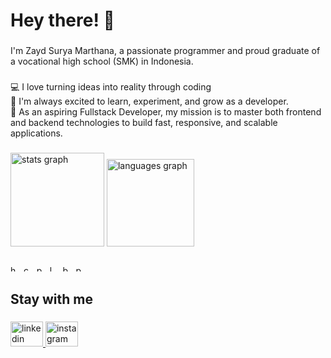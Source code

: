 <h1 align="left">Hey there! 👋</h1>

###

<p align="left">I'm Zayd Surya Marthana, a passionate programmer and proud graduate of a vocational high school (SMK) in Indonesia.</p>

###

<p align="left">💻 I love turning ideas into reality through coding <br>🚀 I'm always excited to learn, experiment, and grow as a developer. <br>🎯 As an aspiring Fullstack Developer, my mission is to master both frontend and backend technologies to build fast, responsive, and scalable applications.</p>

###

<div align="left">
  <img src="https://github-readme-stats.vercel.app/api?username=ZaydSurya&hide_title=true&hide_rank=false&show_icons=true&include_all_commits=true&count_private=true&disable_animations=false&theme=dark&locale=en&hide_border=true&order=1" height="150" alt="stats graph"  />
  <img src="https://github-readme-stats.vercel.app/api/top-langs?username=ZaydSurya&locale=en&hide_title=false&layout=compact&card_width=320&langs_count=5&theme=dark&hide_border=true&order=2" height="140" alt="languages graph"  />
</div>

###

<div align="left">
  <img src="https://cdn.jsdelivr.net/gh/devicons/devicon/icons/html5/html5-original.svg" height="10" alt="html5 logo"  />
  <img width="3" />
  <img src="https://cdn.jsdelivr.net/gh/devicons/devicon/icons/css3/css3-original.svg" height="10" alt="css3 logo"  />
  <img width="3" />
  <img src="https://cdn.jsdelivr.net/gh/devicons/devicon/icons/php/php-original.svg" height="10" alt="php logo"  />
  <img width="3" />
  <img src="https://cdn.jsdelivr.net/gh/devicons/devicon/icons/laravel/laravel-original.svg" height="10" alt="laravel logo"  />
  <img width="3" />
  <img src="https://cdn.jsdelivr.net/gh/devicons/devicon/icons/bootstrap/bootstrap-original.svg" height="10" alt="bootstrap logo"  />
  <img width="3" />
  <img src="https://cdn.jsdelivr.net/gh/devicons/devicon/icons/python/python-original.svg" height="10" alt="python logo"  />
</div>

###

<h2 align="left">Stay with me</h2>

###

<div align="left">
  <a href="https://www.linkedin.com/in/zayd-surya-marthana-529560371/" target="_blank">
    <img src="https://raw.githubusercontent.com/maurodesouza/profile-readme-generator/master/src/assets/icons/social/linkedin/default.svg" width="52" height="40" alt="linkedin logo"  />
  </a>
  <a href="https://www.instagram.com/zas.yd/" target="_blank">
    <img src="https://raw.githubusercontent.com/maurodesouza/profile-readme-generator/master/src/assets/icons/social/instagram/default.svg" width="52" height="40" alt="instagram logo"  />
  </a>
</div>

###
